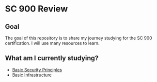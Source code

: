 # SC 900 Review

## Goal

The goal of this repository is to share my journey studying for the SC 900 certification. I will use many resources to learn.

## What am I currently studying?
- [Basic Security Principles](/BASICSEC.md)
- [Basic Infrastructure](/BASICINFRA.md)


